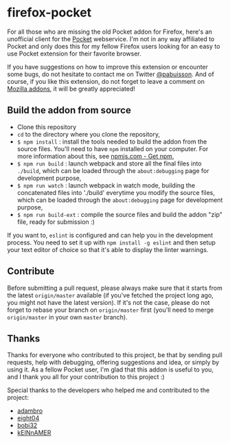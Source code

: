 # firefox-pocket

For all those who are missing the old Pocket addon for Firefox, here's an unofficial client for the [Pocket](http://getpocket.com/) webservice. I'm not in any way affiliated to Pocket and only does this for my fellow Firefox users looking for an easy to use Pocket extension for their favorite browser.

If you have suggestions on how to improve this extension or encounter some bugs, do not hesitate to contact me on Twitter [@pabuisson](https://twitter.com/pabuisson). And of course, if you like this extension, do not forget to leave a comment on [Mozilla addons](https://addons.mozilla.org/), it will be greatly appreciated!


## Build the addon from source

* Clone this repository
* `cd` to the directory where you clone the repository,
* `$ npm install` : install the tools needed to build the addon from the source files. You'll need to have `npm` installed on your computer. For more information about this, see [npmjs.com - Get npm](https://www.npmjs.com/get-npm),
* `$ npm run build` : launch webpack and store all the final files into `./build`, which can be loaded through the `about:debugging` page for development purpose,
* `$ npm run watch` : launch webpack in watch mode, building the concatenated files into './build' everytime you modify the source files, which can be loaded through the `about:debugging` page for development purpose,
* `$ npm run build-ext` : compile the source files and build the addon "zip" file, ready for submission :)

If you want to, `eslint` is configured and can help you in the development process. You need to set it up with `npm install -g eslint` and then setup your text editor of choice so that it's able to display the linter warnings.


## Contribute

Before submitting a pull request, please always make sure that it starts from the latest `origin/master` available (if you've fetched the project long ago, you might not have the latest version). If it's not the case, please do not forget to rebase your branch on `origin/master` first (you'll need to merge `origin/master` in your own `master` branch).


## Thanks

Thanks for everyone who contributed to this project, be that by sending pull requests, help with debugging, offering suggestions and idea, or simply by using it. As a fellow Pocket user, I'm glad that this addon is useful to you, and I thank you all for your contribution to this project :)

Special thanks to the developers who helped me and contributed to the project:

* [adambro](https://bitbucket.org/adambro/)
* [eight04](https://bitbucket.org/eight04/)
* [bobi32](https://bitbucket.org/bobi32/)
* [kEINnAMER](https://bitbucket.org/kEINnAMER/)
